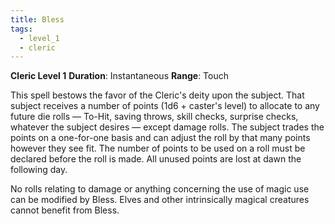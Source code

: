 ```yaml
---
title: Bless
tags:
  - level_1
  - cleric
---
```

**Cleric Level 1**
**Duration**: Instantaneous
**Range**: Touch

This spell bestows the favor of the Cleric's deity upon the subject. That subject receives a number of points (1d6 + caster's level) to allocate to any future die rolls — To-Hit, saving throws, skill checks, surprise checks, whatever the subject desires — except damage rolls. The subject trades the points on a one-for-one basis and can adjust the roll by that many points however they see fit. The number of points to be used on a roll must be declared before the roll is made. All unused points are lost at dawn the following day.

No rolls relating to damage or anything concerning the use of magic use can be modified by Bless. Elves and other intrinsically magical creatures cannot benefit from Bless.